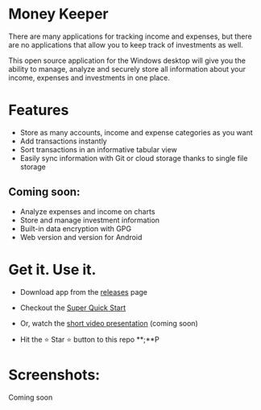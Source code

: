 # Money Keeper

There are many applications for tracking income and expenses, but there are no applications that allow you to keep track of investments as well.

This open source application for the Windows desktop will give you the ability to manage, analyze and securely store all information about your income, expenses and investments in one place.

# Features

* Store as many accounts, income and expense categories as you want
* Add transactions instantly
* Sort transactions in an informative tabular view
* Easily sync information with Git or cloud storage thanks to single file storage

## Coming soon:

* Analyze expenses and income on charts
* Store and manage investment information
* Built-in data encryption with GPG
* Web version and version for Android

# Get it. Use it.

- Download app from the [releases](https://github.com/V-Olk/Money-Keeper/releases) page
- Checkout the [Super Quick Start](https://github.com/V-Olk/Money-Keeper/wiki/Super-Quick-Start)

- Or, watch the [short video presentation](https://www.youtube.com/) (coming soon)
- Hit the ⭐ Star ⭐ button to this repo **;**P

# Screenshots:

Coming soon

